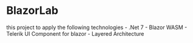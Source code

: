# BlazorLab
this project to apply the following technologies
      - .Net 7
      - Blazor WASM
      - Telerik UI Component for blazor
      - Layered Architecture
